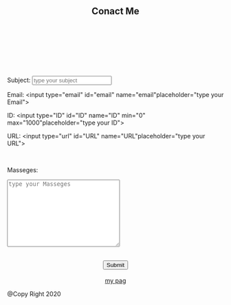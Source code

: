 <!DOCTYPE html>
<html>
<body>
  
<head>
        
<link rel="stylesheet" href="s.css" >
<script src="jsfile.js"></script>
</head>


<header>

<h2>Conact Me</h2>

</header>

<p id="demo">
</p>

<div  id = "project" >
    <br>
    <br>
    <br>
    <br>



<table>
     
<form name="taxt" >  

      
<label for="fname">Subject: </label>
<input type="text" id="Subject" name="Subject" placeholder="type your subject">
<br>

<label for="email">Email:</label>
<input type="email" id="email" name="email"placeholder="type your Email"> 
<br>
 
<label for="ID">ID:</label>
<input type="ID" id="ID" name="ID" min="0" max="1000"placeholder="type your ID"> 
<br>   


<label for="URL">URL:</label>
<input type="url" id="URL" name="URL"placeholder="type your URL"> 

<br> 

<label  for="Masseges">Masseges: </label>
<textarea name="massage" id="massage" cols="30" rows="10" placeholder="type your Masseges">
</textarea>
<br>
 
</form> 

</table> 

 
<div class="button_cont" align="center">
<input type="submit" value="Submit" onclick=" myfunction()">
</div>
<br>

<div class="button_cont" align="center">
<a class="example" href="https://www.facebook.com/sarah.shaheen.7121/" target="_blank" rel="nofollow noopener">my pag</a>

   
</div>

</div>

<footer>
<p> @Copy Right 2020 </p>
</footer>

</body>

</html>

